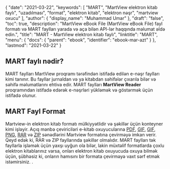 {
  "date": "2021-03-22",
  "keywords": [
"MART",
"MartView elektron kitab faylı",
"uzadılması",
"format",
"elektron kitab",
"elektron nəşr",
"martview oxucu"
],
  "author": {
    "display_name": "Muhammad Umar"
},
  "draft": "false",
  "toc": true,
  "description": "MartView eBook File (MartView eBook File) fayl formatı və MART faylları yarada və aça bilən API-lər haqqında məlumat əldə edin.",
  "title": "MART - MartView elektron kitab faylı",
  "linktitle": "MART",
  "menu": {
    "docs": {
      "parent": "ebook",
      "identifier": "ebook-mar-azt"
}
},
  "lastmod": "2021-03-22"
}

## MART faylı nədir? ##

MART faylları MartView proqramı tərəfindən istifadə edilən e-nəşr faylları kimi tanınır. Bu fayllar jurnaldan və ya kitabdan səhifələr çıxarıla bilər və səhifə məlumatlarını ehtiva edir. MART faylları **MartView Reader** proqramından istifadə edərək e-nəşrləri yükləmək və göstərmək üçün istifadə olunur.

## MART Fayl Format ##

Martview-in elektron kitab formatı mülkiyyətlidir və şəkillər üçün konteyner kimi işləyir. Açıq mənbə çeviriciləri e-kitab oxuyucularına [PDF](/pdf/), [GIF](/image/gif/), [GIF](/image/gif/), [PNG](/image/png/), [RAR](/compression/rar/) və [ZIP](/compression/zip/) sənədlərini Martview formatına çevirməyə imkan verir. Qeyd edək ki, RAR və ZIP fayllarında şəkillər olmalıdır. MART faylları tək fayllarla işləmək üçün yaxşı uyğun ola bilər, lakin müxtəlif formatlarda çoxlu elektron kitablarınız varsa, onları elektron kitab oxuyucuda oxuya bilmək üçün, şübhəsiz ki, onların hamısını bir formata çevirməyə vaxt sərf etmək istəmirsiniz. .


